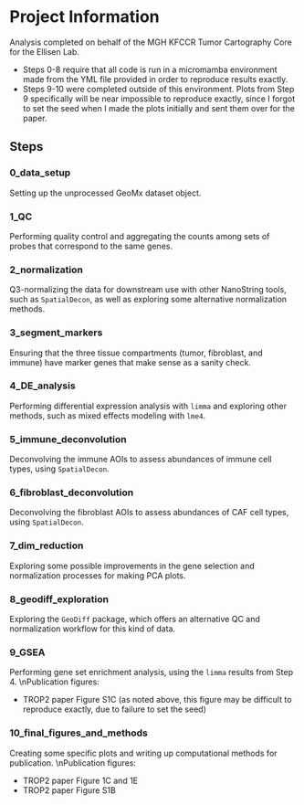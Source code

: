 # Project Information
Analysis completed on behalf of the MGH KFCCR Tumor Cartography Core for the Ellisen Lab. 
- Steps 0-8 require that all code is run in a micromamba environment made from the YML file provided in order to reproduce results exactly.
- Steps 9-10 were completed outside of this environment. Plots from Step 9 specifically will be near impossible to reproduce exactly, since I forgot to set the seed when I made the plots initially and sent them over for the paper.

## Steps
### 0_data_setup
Setting up the unprocessed GeoMx dataset object.

### 1_QC
Performing quality control and aggregating the counts among sets of probes that correspond to the same genes.

### 2_normalization
Q3-normalizing the data for downstream use with other NanoString tools, such as `SpatialDecon`, as well as exploring some alternative normalization methods.

### 3_segment_markers
Ensuring that the three tissue compartments (tumor, fibroblast, and immune) have marker genes that make sense as a sanity check.

### 4_DE_analysis
Performing differential expression analysis with `limma` and exploring other methods, such as mixed effects modeling with `lme4`.

### 5_immune_deconvolution
Deconvolving the immune AOIs to assess abundances of immune cell types, using `SpatialDecon`.

### 6_fibroblast_deconvolution
Deconvolving the fibroblast AOIs to assess abundances of CAF cell types, using `SpatialDecon`.

### 7_dim_reduction
Exploring some possible improvements in the gene selection and normalization processes for making PCA plots.

### 8_geodiff_exploration
Exploring the `GeoDiff` package, which offers an alternative QC and normalization workflow for this kind of data.

### 9_GSEA
Performing gene set enrichment analysis, using the `limma` results from Step 4.
\nPublication figures: 
- TROP2 paper Figure S1C (as noted above, this figure may be difficult to reproduce exactly, due to failure to set the seed)

### 10_final_figures_and_methods
Creating some specific plots and writing up computational methods for publication.
\nPublication figures: 
- TROP2 paper Figure 1C and 1E
- TROP2 paper Figure S1B

